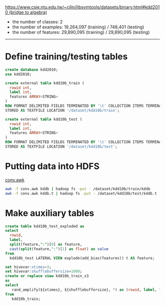 <!--
  Licensed to the Apache Software Foundation (ASF) under one
  or more contributor license agreements.  See the NOTICE file
  distributed with this work for additional information
  regarding copyright ownership.  The ASF licenses this file
  to you under the Apache License, Version 2.0 (the
  "License"); you may not use this file except in compliance
  with the License.  You may obtain a copy of the License at

    http://www.apache.org/licenses/LICENSE-2.0

  Unless required by applicable law or agreed to in writing,
  software distributed under the License is distributed on an
  "AS IS" BASIS, WITHOUT WARRANTIES OR CONDITIONS OF ANY
  KIND, either express or implied.  See the License for the
  specific language governing permissions and limitations
  under the License.
-->
        
[https://www.csie.ntu.edu.tw/~cjlin/libsvmtools/datasets/binary.html#kdd2010 (bridge to algebra)](https://www.csie.ntu.edu.tw/~cjlin/libsvmtools/datasets/binary.html#kdd2010 (bridge to algebra))

* the number of classes: 2
* the number of examples: 19,264,097 (training) / 748,401 (testing)
* the number of features: 29,890,095 (training) / 29,890,095 (testing)

---
# Define training/testing tables
```sql
create database kdd2010;
use kdd2010;

create external table kdd10b_train (
  rowid int,
  label int,
  features ARRAY<STRING>
) 
ROW FORMAT DELIMITED FIELDS TERMINATED BY '\t' COLLECTION ITEMS TERMINATED BY "," 
STORED AS TEXTFILE LOCATION '/dataset/kdd10b/train';

create external table kdd10b_test (
  rowid int, 
  label int,
  features ARRAY<STRING>
) 
ROW FORMAT DELIMITED FIELDS TERMINATED BY '\t' COLLECTION ITEMS TERMINATED BY "," 
STORED AS TEXTFILE LOCATION '/dataset/kdd10b/test';
```

# Putting data into HDFS
[conv.awk](https://raw.githubusercontent.com/apache/incubator-hivemall/master/resources/misc/conv.awk)
```sh
awk -f conv.awk kddb | hadoop fs -put - /dataset/kdd10b/train/kddb
awk -f conv.awk kddb.t | hadoop fs -put - /dataset/kdd10b/test/kddb.t
```

# Make auxiliary tables
```sql
create table kdd10b_test_exploded as
select 
  rowid,
  label,
  split(feature,":")[0] as feature,
  cast(split(feature,":")[1] as float) as value
from 
  kdd10b_test LATERAL VIEW explode(add_bias(features)) t AS feature;

set hivevar:xtimes=3;
set hivevar:shufflebuffersize=1000;
create or replace view kdd10b_train_x3
as
select
   rand_amplify(${xtimes}, ${shufflebuffersize}, *) as (rowid, label, features)
from  
   kdd10b_train;
```
